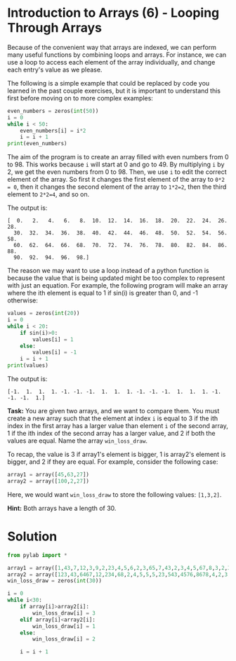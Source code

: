 # Introduction to Arrays (6) - Looping Through Arrays

Because of the convenient way that arrays are indexed, we can perform many useful functions by combining loops and arrays. For instance, we can use a loop to access each element of the array individually, and change each entry's value as we please. 

The following is a simple example that could be replaced by code you learned in the past couple exercises, but it is important to understand this first before moving on to more complex examples:

```python
even_numbers = zeros(int(50))
i = 0
while i < 50:
    even_numbers[i] = i*2
    i = i + 1
print(even_numbers)
```

The aim of the program is to create an array filled with even numbers from 0 to 98. This works because `i` will start at 0 and go to 49. By multiplying `i` by 2, we get the even numbers from 0 to 98. Then, we use `i` to edit the correct element of the array. So first it changes the first element of the array to `0*2 = 0`, then it changes the second element of the array to `1*2=2`, then the third element to `2*2=4`, and so on.

The output is:

```
[  0.   2.   4.   6.   8.  10.  12.  14.  16.  18.  20.  22.  24.  26.  28.
  30.  32.  34.  36.  38.  40.  42.  44.  46.  48.  50.  52.  54.  56.  58.
  60.  62.  64.  66.  68.  70.  72.  74.  76.  78.  80.  82.  84.  86.  88.
  90.  92.  94.  96.  98.]
```

The reason we may want to use a loop instead of a python function is because the value that is being updated might be too complex to represent with just an equation. For example, the following program will make an array where the ith element is equal to 1 if sin(i) is greater than 0, and -1 otherwise:

```python
values = zeros(int(20))
i = 0
while i < 20:
    if sin(i)>0:
        values[i] = 1
    else:
        values[i] = -1
    i = i + 1
print(values)
```
The output is:
```
[-1.  1.  1.  1. -1. -1. -1.  1.  1.  1. -1. -1. -1.  1.  1.  1. -1. -1. -1.  1.]
```

**Task:** You are given two arrays, and we want to compare them. You must create a new array such that the element at index `i` is equal to 3 if the ith index in the first array has a larger value than element `i` of the second array, 1 if the ith index of the second array has a larger value, and 2 if both the values are equal. Name the array `win_loss_draw`. 

To recap, the value is 3 if array1's element is bigger, 1 is array2's element is bigger, and 2 if they are equal. For example, consider the following case:

```python
array1 = array([45,63,27])
array2 = array([100,2,27])
```

Here, we would want `win_loss_draw` to store the following values: `[1,3,2]`.

**Hint:** Both arrays have a length of 30.

# Solution
```python
from pylab import *

array1 = array([1,43,7,12,3,9,2,23,4,5,6,2,3,65,7,43,2,3,4,5,67,8,3,2,345,456,8,2,21,34])
array2 = array([123,43,6467,12,234,68,2,4,5,5,5,23,543,4576,8678,4,2,3,4,34,53,4,4,4,68,8,8,21,5,67])
win_loss_draw = zeros(int(30))

i = 0
while i<30:
    if array[i]>array2[i]:
        win_loss_draw[i] = 3
    elif array[i]<array2[i]:
        win_loss_draw[i] = 1
    else:
        win_loss_draw[i] = 2

    i = i + 1
    
```
